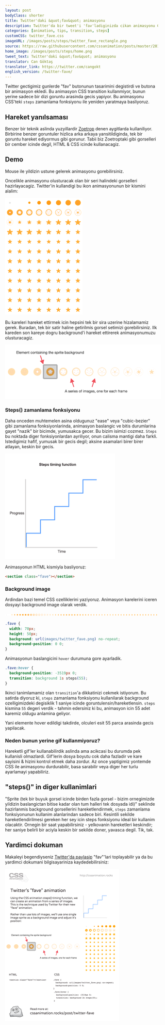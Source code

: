 ```yaml
---
layout: post
bodyClass: shorter
title: Twitter'daki &quot;fav&quot; animasyonu
description: Twitter'da bir tweet'i 'fav'ladiginizda cikan animasyonu CSS'teki steps() yontemiyle nasil olusturabilecegimize bir goz atalim.
categories: [animation, tips, transition, steps]
customCSS: twitter_fave.css
imageURL: /images/posts/steps/twitter_fave_rectangle.png
source: https://raw.githubusercontent.com/cssanimation/posts/master/2015-01-17-twitter-fave.md
home_image: /images/posts/steps/home.png
tweet_text: Twitter'daki &quot;fav&quot; animasyonu
translator: Can Göktaş
translator_link: https://twitter.com/cangokt
english_version: /twitter-fave/
---
```


Twitter gectigimiz gunlerde &quot;fav&quot; butonunun tasarimini degistirdi ve butona bir animasyon ekledi. Bu animasyon CSS transition kullanmiyor, bunun yerine sadece bir dizi goruntu arasinda gecis yapiyor. Bu animasyonu CSS'teki `steps` zamanlama fonksiyonu ile yeniden yaratmaya basliyoruz.


## Hareket yanılsaması

Benzer bir teknik aslinda yuzyillardir [Zoetrop](http://en.wikipedia.org/wiki/Zoetrope) denen aygitlarda kullaniliyor. Birbirine benzer goruntuler hizlica arka arkaya yansitildiginda, tek bir goruntu hareket ediyormus gibi gorunur. Tabii biz Zoetroptaki gibi gorselleri bir cember icinde degil, HTML &amp; CSS icinde kullanacagiz.

## Demo

Mouse ile yildizin ustune gelerek animasyonu gorebilirsiniz.

<section class="fave demo-container tap-to-activate"></section>

Oncelikle animasyonu olusturacak olan bir seri halindeki gorselleri hazirlayacagiz. Twitter'in kullandigi bu ikon animasyonunun bir kismini alalim:

<img src="/images/posts/steps/twitter_fave_rectangle.png" alt="Frames from Twitter's fave icon animation" style="max-width:256px" />

Bu kareleri hareket ettirmek icin hepsini tek bir sira uzerine hizalamamiz gerek. Buradan, tek bir satir haline getirilmis gorsel setimizi gorebilirsiniz. Ilk kareden son kareye dogru background'i hareket ettirerek animasyonumuzu olusturacagiz.

<img src="/images/posts/steps/frames.png" alt="How the background images are positioned within an element" style="max-width:514px" />

### Steps() zamanlama fonksiyonu

Daha onceden muhtemelen asina oldugunuz &quot;ease&quot; veya &quot;cubic-bezier&quot; gibi zamanlama fonksiyonlarinda, animasyon baslangic ve bitis durumlarina gayet &quot;nazik&quot; bir bicimde, yumusakca gecer. Bu bizim isimizi cozmez. `Steps` bu noktada diger fonksiyonlardan ayriliyor, onun calisma mantigi daha farkli. Istedigimiz hafif, yumusak bir gecis degil; aksine asamalari birer birer atlayan, keskin bir gecis.

<img src="/images/posts/steps/steps.png" alt="How the steps function is illustrated on a graph, as a series of discrete steps" style="max-width:362px" />

Animasyonun HTML kismiyla basliyoruz:

```html
<section class="fave"></section>
```

### Background image

Ardindan bazi temel CSS ozelliklerini yaziyoruz. Animasyon karelerini iceren dosyayi background image olarak verdik.

![Image sprite for the animation](/images/posts/steps/twitter_fave.png)

```css
.fave {
  width: 70px;
  height: 50px;
  background: url(images/twitter_fave.png) no-repeat;
  background-position: 0 0;
}
```

Animasyonun baslangicini `hover` durumuna gore ayarladik.

```css
.fave:hover {
  background-position: -3519px 0;
  transition: background 1s steps(55);
}
```

Ikinci tanimlamamiz olan `transition`'a dikkatinizi cekmek istiyorum. Bu satirda diyoruz ki, `steps` zamanlama fonksiyonu kullanilarak background ozelligimizdeki degisiklik 1 saniye icinde goruntulensin/hareketlensin. `steps` kismina `55` degeri verdik - tahmin edersiniz ki bu, animasyon icin 55 adet karemiz oldugu anlamina geliyor.

Yani elemente hover edildigi takdirde, olculeri esit 55 parca arasinda gecis yapilacak.&nbsp;

### Neden bunun yerine gif kullanmiyoruz?

Hareketli gif'ler kullanabilirdik aslinda ama acikcasi bu durumda pek kullanisli olmazlardi. Gif'lerin dosya boyutu cok daha fazladir ve kare sayisini &amp; hizini kontrol etmek daha zordur. Az once yaptigimiz yontemde CSS ile animasyonu durdurabilir, basa sarabilir veya diger her turlu ayarlamayi yapabiliriz.

## &quot;steps()&quot; in diger kullanimlari

&quot;Sprite (tek bir buyuk gorsel icinde birden fazla gorsel - bizim ornegimizde yildizin baslangictan bitise kadar olan tum halleri tek dosyada idi)&quot; seklinde hazirlanmis background gorsellerini hareketlendirmek, `steps` zamanlama fonksiyonunun kullanim alanlarindan sadece biri. Kesintili sekilde hareketlendirilmesi gereken her sey icin steps fonksiyonu ideal bir kullanim olacaktir. Ornegin bir saat yapabilirsiniz - yelkovanin hareketleri keskindir; her saniye belirli bir aciyla keskin bir sekilde doner, yavasca degil. Tik, tak.

## Yardimci dokuman

Makaleyi begendiyseniz [Twitter'da paylasip](https://twitter.com/intent/tweet?text=Recreate%20the%20Twitter%20fave%20icon%20animation&url=https://cssanimation.rocks/post/twitter-fave/&original_referer=https://cssanimation.rocks) &quot;fav&quot;'lari toplayabilir ya da bu yardimci dokumani bilgisayariniza kaydedebilirsiniz:

<img src="/tips/twitter-fave.png" alt="Share this summary on Twitter" style="max-width:375px" />
